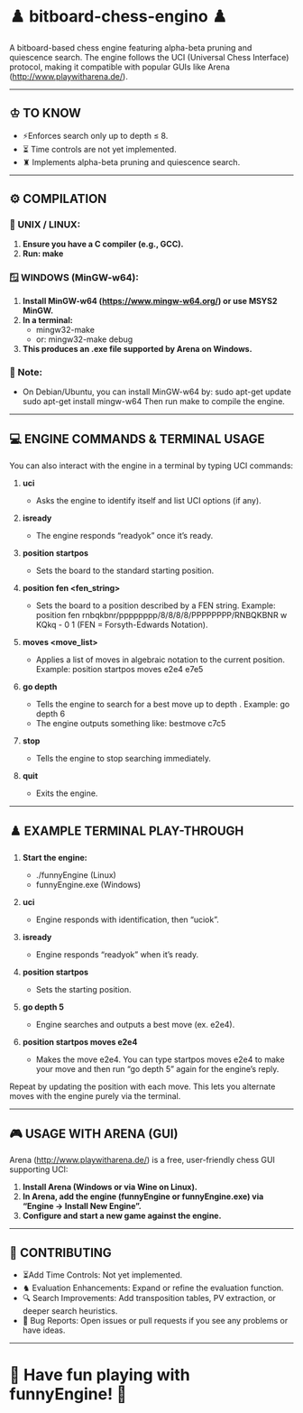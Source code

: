 # ♟️ bitboard-chess-engino ♟️

A bitboard-based chess engine featuring alpha-beta pruning and quiescence search. 
The engine follows the UCI (Universal Chess Interface) protocol, making it compatible with popular GUIs like Arena (http://www.playwitharena.de/).

-------------------------------------------------------------------------------
## ♔ TO KNOW
- ⚡Enforces search only up to depth ≤ 8.
- ⏳ Time controls are not yet implemented.
- ♜ Implements alpha-beta pruning and quiescence search.

-------------------------------------------------------------------------------
## ⚙️ COMPILATION

### 🐧 UNIX / LINUX:
1. **Ensure you have a C compiler (e.g., GCC).**
2. **Run: make**

### 🪟 WINDOWS (MinGW-w64):
1. **Install MinGW-w64 (https://www.mingw-w64.org/) or use MSYS2 MinGW.**
2. **In a terminal:**
   - mingw32-make
   - or: mingw32-make debug
3. **This produces an .exe file supported by Arena on Windows.**

### 📝 Note:
- On Debian/Ubuntu, you can install MinGW-w64 by:
    sudo apt-get update
    sudo apt-get install mingw-w64
  Then run make to compile the engine.

-------------------------------------------------------------------------------
## 💻 ENGINE COMMANDS & TERMINAL USAGE

You can also interact with the engine in a terminal by typing UCI commands:

1. **uci**
   - Asks the engine to identify itself and list UCI options (if any).

2. **isready**
   - The engine responds “readyok” once it’s ready.

3. **position startpos**
   - Sets the board to the standard starting position.

4. **position fen <fen_string>**
   - Sets the board to a position described by a FEN string.
   Example:
       position fen rnbqkbnr/pppppppp/8/8/8/8/PPPPPPPP/RNBQKBNR w KQkq - 0 1
   (FEN = Forsyth-Edwards Notation).

5. **moves <move_list>**
   - Applies a list of moves in algebraic notation to the current position.
     Example:
       position startpos moves e2e4 e7e5

6. **go depth <d>**
   - Tells the engine to search for a best move up to depth <d>.
     Example: go depth 6
   - The engine outputs something like: bestmove c7c5

7. **stop**
   - Tells the engine to stop searching immediately.

8. **quit**
   - Exits the engine.

-------------------------------------------------------------------------------
## ♟️ EXAMPLE TERMINAL PLAY-THROUGH

1. **Start the engine:**
   - ./funnyEngine (Linux) 
   - funnyEngine.exe (Windows)

2. **uci**
   - Engine responds with identification, then “uciok”.

3. **isready**
   - Engine responds “readyok” when it’s ready.

4. **position startpos**
   - Sets the starting position.

5. **go depth 5**
   - Engine searches and outputs a best move (ex. e2e4).

6. **position startpos moves e2e4**
   - Makes the move e2e4. You can type startpos moves e2e4 <your move> to make your move and then run “go depth 5” again for the engine’s reply.

Repeat by updating the position with each move. This lets you alternate moves with the engine purely via the terminal.

-------------------------------------------------------------------------------
## 🎮 USAGE WITH ARENA (GUI)

Arena (http://www.playwitharena.de/) is a free, user-friendly chess GUI supporting UCI:

1. **Install Arena (Windows or via Wine on Linux).**
2. **In Arena, add the engine (funnyEngine or funnyEngine.exe) via “Engine → Install New Engine”.**
3. **Configure and start a new game against the engine.**

-------------------------------------------------------------------------------
## 🤝 CONTRIBUTING

- ⏳Add Time Controls: Not yet implemented.
- ♞ Evaluation Enhancements: Expand or refine the evaluation function.
- 🔍 Search Improvements: Add transposition tables, PV extraction, or deeper search heuristics.
- 🐛 Bug Reports: Open issues or pull requests if you see any problems or have ideas.

-------------------------------------------------------------------------------
# 🏁 Have fun playing with funnyEngine! 🏁


